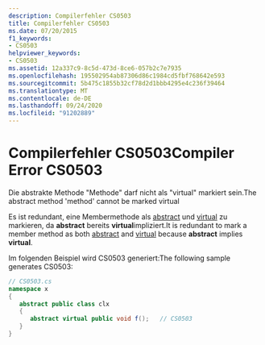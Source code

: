 ```yaml
---
description: Compilerfehler CS0503
title: Compilerfehler CS0503
ms.date: 07/20/2015
f1_keywords:
- CS0503
helpviewer_keywords:
- CS0503
ms.assetid: 12a337c9-8c5d-473d-8ce6-057b2c7e7935
ms.openlocfilehash: 195502954ab87306d86c1984cd5fbf768642e593
ms.sourcegitcommit: 5b475c1855b32cf78d2d1bbb4295e4c236f39464
ms.translationtype: MT
ms.contentlocale: de-DE
ms.lasthandoff: 09/24/2020
ms.locfileid: "91202889"
---
```

# <a name="compiler-error-cs0503"></a><span data-ttu-id="06028-103">Compilerfehler CS0503</span><span class="sxs-lookup"><span data-stu-id="06028-103">Compiler Error CS0503</span></span>

<span data-ttu-id="06028-104">Die abstrakte Methode "Methode" darf nicht als "virtual" markiert sein.</span><span class="sxs-lookup"><span data-stu-id="06028-104">The abstract method 'method' cannot be marked virtual</span></span>  
  
 <span data-ttu-id="06028-105">Es ist redundant, eine Membermethode als [abstract](../language-reference/keywords/abstract.md) und [virtual](../language-reference/keywords/virtual.md) zu markieren, da **abstract** bereits **virtual**impliziert.</span><span class="sxs-lookup"><span data-stu-id="06028-105">It is redundant to mark a member method as both [abstract](../language-reference/keywords/abstract.md) and [virtual](../language-reference/keywords/virtual.md) because **abstract** implies **virtual**.</span></span>  
  
 <span data-ttu-id="06028-106">Im folgenden Beispiel wird CS0503 generiert:</span><span class="sxs-lookup"><span data-stu-id="06028-106">The following sample generates CS0503:</span></span>  
  
```csharp  
// CS0503.cs  
namespace x  
{  
   abstract public class clx  
   {  
      abstract virtual public void f();   // CS0503  
   }  
}  
```
